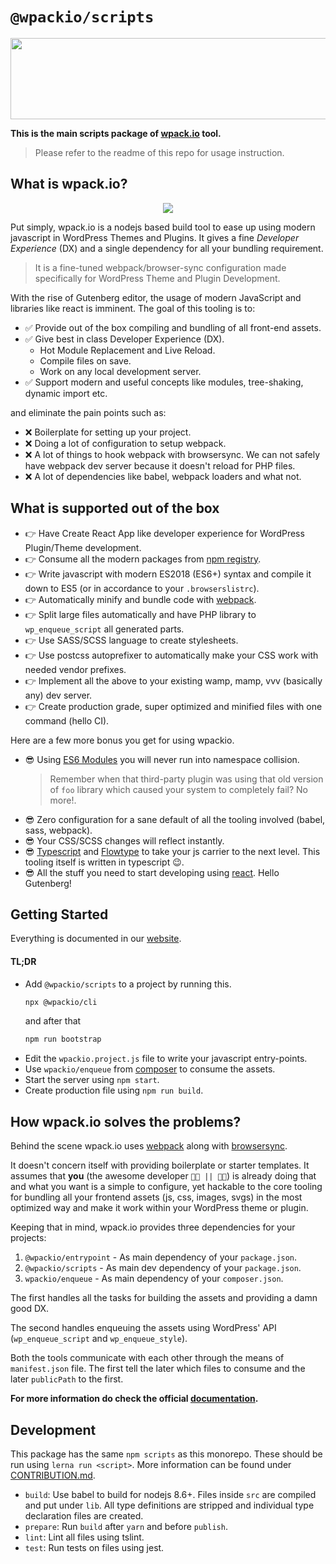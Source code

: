 # `@wpackio/scripts`

<p align="center">
  <a href="https://wpack.io"><img width="600" height="130" src="https://raw.githubusercontent.com/swashata/wp-webpack-script/master/assets/wpackio-logo.png"></a>
</p>

**This is the main scripts package of [wpack.io](https://wpack.io) tool.**

> Please refer to the readme of this repo for usage instruction.

## What is wpack.io?

<p align="center">
  <img src="https://raw.githubusercontent.com/swashata/wp-webpack-script/master/site/frontpage/steps/05-start.gif">
</p>

Put simply, wpack.io is a nodejs based build tool to ease up using modern javascript
in WordPress Themes and Plugins. It gives a fine _Developer Experience_ (DX) and
a single dependency for all your bundling requirement.

> It is a fine-tuned webpack/browser-sync configuration made specifically for
> WordPress Theme and Plugin Development.

With the rise of Gutenberg editor, the usage of modern JavaScript and libraries
like react is imminent. The goal of this tooling is to:

-   ✅ Provide out of the box compiling and bundling of all front-end assets.
-   ✅ Give best in class Developer Experience (DX).
    -   Hot Module Replacement and Live Reload.
    -   Compile files on save.
    -   Work on any local development server.
-   ✅ Support modern and useful concepts like modules, tree-shaking, dynamic import etc.

and eliminate the pain points such as:

-   ❌ Boilerplate for setting up your project.
-   ❌ Doing a lot of configuration to setup webpack.
-   ❌ A lot of things to hook webpack with browsersync. We can not safely have webpack dev server because it doesn't reload for PHP files.
-   ❌ A lot of dependencies like babel, webpack loaders and what not.

## What is supported out of the box

-   👉 Have Create React App like developer experience for WordPress Plugin/Theme development.
-   👉 Consume all the modern packages from [npm registry](https://npmjs.com).
-   👉 Write javascript with modern ES2018 (ES6+) syntax and compile it down to ES5 (or in accordance to your `.browserslistrc`).
-   👉 Automatically minify and bundle code with [webpack](https://webpack.js.org).
-   👉 Split large files automatically and have PHP library to `wp_enqueue_script` all generated parts.
-   👉 Use SASS/SCSS language to create stylesheets.
-   👉 Use postcss autoprefixer to automatically make your CSS work with needed vendor prefixes.
-   👉 Implement all the above to your existing wamp, mamp, vvv (basically any) dev server.
-   👉 Create production grade, super optimized and minified files with one command (hello CI).

Here are a few more bonus you get for using wpackio.

-   😎 Using [ES6 Modules](https://scrimba.com/p/p4Mrt9/c9kMkhM) you will never run into namespace collision.
    > Remember when that third-party plugin was using that old version of `foo` library which caused
    > your system to completely fail? No more!.
-   😎 Zero configuration for a sane default of all the tooling involved (babel, sass, webpack).
-   😎 Your CSS/SCSS changes will reflect instantly.
-   😎 [Typescript](https://www.typescriptlang.org/) and [Flowtype](https://flow.org/) to take your js carrier to the next level. This tooling itself is written in typescript 😉.
-   😎 All the stuff you need to start developing using [react](https://reactjs.org/). Hello Gutenberg!

## Getting Started

Everything is documented in our [website](https://wpack.io).

#### TL;DR

-   Add `@wpackio/scripts` to a project by running this.
    ```bash
    npx @wpackio/cli
    ```
    and after that
    ```bash
    npm run bootstrap
    ```
-   Edit the `wpackio.project.js` file to write your javascript entry-points.
-   Use `wpackio/enqueue` from [composer](https://packagist.org/packages/wpackio/enqueue) to consume the assets.
-   Start the server using `npm start`.
-   Create production file using `npm run build`.

## How wpack.io solves the problems?

Behind the scene wpack.io uses [webpack](https://webpack.js.org/) along with
[browsersync](https://browsersync.io/).

It doesn't concern itself with providing boilerplate or starter templates. It
assumes that **you** (the awesome developer `👨‍💻 || 👩‍💻`) is already doing that and what you
want is a simple to configure, yet hackable to the core tooling for bundling
all your frontend assets (js, css, images, svgs) in the most optimized way and
make it work within your WordPress theme or plugin.

Keeping that in mind, wpack.io provides three dependencies for your projects:

1. `@wpackio/entrypoint` - As main dependency of your `package.json`.
1. `@wpackio/scripts` - As main dev dependency of your `package.json`.
1. `wpackio/enqueue` - As main dependency of your `composer.json`.

The first handles all the tasks for building the assets and providing a damn
good DX.

The second handles enqueuing the assets using WordPress' API (`wp_enqueue_script`
and `wp_enqueue_style`).

Both the tools communicate with each other through the means of `manifest.json`
file. The first tell the later which files to consume and the later `publicPath`
to the first.

**For more information do check the official [documentation](https://wpack.io).**

## Development

This package has the same `npm scripts` as this monorepo. These should be run
using `lerna run <script>`. More information can be found under [CONTRIBUTION.md](../../CONTRIBUTION.md).

-   `build`: Use babel to build for nodejs 8.6+. Files inside `src` are compiled and put under `lib`. All type definitions are stripped and individual type declaration files are created.
-   `prepare`: Run `build` after `yarn` and before `publish`.
-   `lint`: Lint all files using tslint.
-   `test`: Run tests on files using jest.
